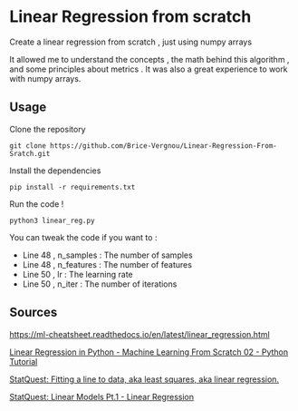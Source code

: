 # Linear Regression from scratch

Create a linear regression from scratch , just using numpy arrays

It allowed me to understand the concepts , the math behind this algorithm , and some principles about metrics . It was also a great experience to work with numpy arrays.


## Usage

Clone the repository

` git clone https://github.com/Brice-Vergnou/Linear-Regression-From-Sratch.git `

Install the dependencies

` pip install -r requirements.txt `

Run the code !

` python3 linear_reg.py `

You can tweak the code if you want to :

* Line 48 , n_samples : The number of samples
* Line 48 , n_features : The number of features
* Line 50 , lr : The learning rate
* Line 50 , n_iter : The number of iterations

## Sources 

https://ml-cheatsheet.readthedocs.io/en/latest/linear_regression.html

[Linear Regression in Python - Machine Learning From Scratch 02 - Python Tutorial
](https://www.youtube.com/watch?v=4swNt7PiamQ)

[StatQuest: Fitting a line to data, aka least squares, aka linear regression.](https://www.youtube.com/watch?v=PaFPbb66DxQ)

[StatQuest: Linear Models Pt.1 - Linear Regression](https://www.youtube.com/watch?v=nk2CQITm_eo)